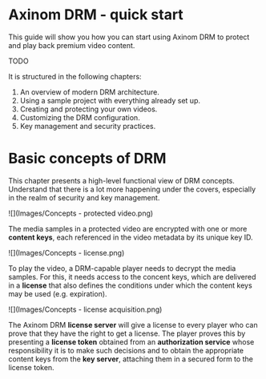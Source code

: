 # Axinom DRM - quick start
This guide will show you how you can start using Axinom DRM to protect and play back premium video content.

TODO

It is structured in the following chapters:

1. An overview of modern DRM architecture.
1. Using a sample project with everything already set up.
1. Creating and protecting your own videos.
1. Customizing the DRM configuration.
1. Key management and security practices.

# Basic concepts of DRM

This chapter presents a high-level functional view of DRM concepts. Understand that there is a lot more happening under the covers, especially in the realm of security and key management.

![](Images/Concepts - protected video.png)

The media samples in a protected video are encrypted with one or more **content keys**, each referenced in the video metadata by its unique key ID.

![](Images/Concepts - license.png)

To play the video, a DRM-capable player needs to decrypt the media samples. For this, it needs access to the concent keys, which are delivered in a **license** that also defines the conditions under which the content keys may be used (e.g. expiration).

![](Images/Concepts - license acquisition.png)

The Axinom DRM **license server** will give a license to every player who can prove that they have the right to get a license. The player proves this by presenting a **license token** obtained from an **authorization service** whose responsibility it is to make such decisions and to obtain the appropriate content keys from the **key server**, attaching them in a secured form to the license token.
